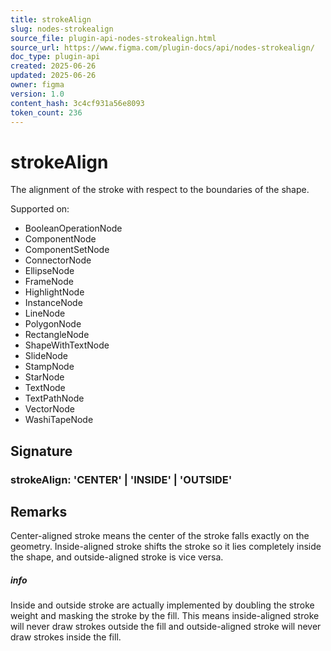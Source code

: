 ```yaml
---
title: strokeAlign
slug: nodes-strokealign
source_file: plugin-api-nodes-strokealign.html
source_url: https://www.figma.com/plugin-docs/api/nodes-strokealign/
doc_type: plugin-api
created: 2025-06-26
updated: 2025-06-26
owner: figma
version: 1.0
content_hash: 3c4cf931a56e8093
token_count: 236
---
```

# strokeAlign

The alignment of the stroke with respect to the boundaries of the shape.

 Supported on:

- BooleanOperationNode
- ComponentNode
- ComponentSetNode
- ConnectorNode
- EllipseNode
- FrameNode
- HighlightNode
- InstanceNode
- LineNode
- PolygonNode
- RectangleNode
- ShapeWithTextNode
- SlideNode
- StampNode
- StarNode
- TextNode
- TextPathNode
- VectorNode
- WashiTapeNode

## Signature

### strokeAlign: 'CENTER' | 'INSIDE' | 'OUTSIDE'

## Remarks

Center-aligned stroke means the center of the stroke falls exactly on the geometry. Inside-aligned stroke shifts the stroke so it lies completely inside the shape, and outside-aligned stroke is vice versa.

##### info

Inside and outside stroke are actually implemented by doubling the stroke weight and masking the stroke by the fill. This means inside-aligned stroke will never draw strokes outside the fill and outside-aligned stroke will never draw strokes inside the fill.